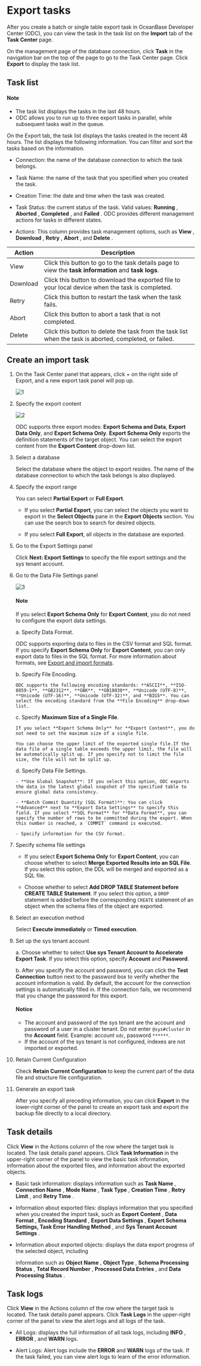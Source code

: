 Export tasks 
=================================

After you create a batch or single table export task in OceanBase Developer Center (ODC), you can view the task in the task list on the **Import** tab of the **Task Center** page. 

On the management page of the database connection, click **Task** in the navigation bar on the top of the page to go to the Task Center page. Click **Export** to display the task list. 

Task list 
------------------------------

<main id="notice" type='explain'>
  <h4>Note</h4>
  <ul>
  <li>The task list displays the tasks in the last 48 hours.</li>
  <li>ODC allows you to run up to three export tasks in parallel, while subsequent tasks wait in the queue.</li>
  </ul>
</main> 

On the Export tab, the task list displays the tasks created in the recent 48 hours. The list displays the following information. You can filter and sort the tasks based on the information.

* Connection: the name of the database connection to which the task belongs.

  

* Task Name: the name of the task that you specified when you created the task.

  

* Creation Time: the date and time when the task was created.

  

* Task Status: the current status of the task. Valid values: **Running** , **Aborted** , **Completed** , and **Failed** . ODC provides different management actions for tasks in different states.

  

* Actions: This column provides task management options, such as **View** , **Download** , **Retry** , **Abort** , and **Delete** .

  




|  Action  |                                                                                Description                                                                                 |
|----------|----------------------------------------------------------------------------------------------------------------------------------------------------------------------------|
| View     | Click this button to go to the task details page to view the **task information** and **task logs**. |
| Download | Click this button to download the exported file to your local device when the task is completed.                                                                           |
| Retry    | Click this button to restart the task when the task fails.                                                                                                                 |
| Abort    | Click this button to abort a task that is not completed.                                                                                                                   |
| Delete   | Click this button to delete the task from the task list when the task is aborted, completed, or failed.                                                                    |

Create an import task 
------------------------------------------

1. On the Task Center panel that appears, click + on the right side of Export, and a new export task panel will pop up. 

   ![1](https://obbusiness-private.oss-cn-shanghai.aliyuncs.com/doc/img/odc/412/export%20import/client%20export%20task%201%20EN.png)

2. Specify the export content

   ![2](https://obbusiness-private.oss-cn-shanghai.aliyuncs.com/doc/img/odc/412/export%20import/client%20export%20task%202%20EN.png)
   
   ODC supports three export modes: **Export Schema and Data**, **Export Data Only**, and **Export Schema Only**. **Export Schema Only** exports the definition statements of the target object. You can select the export content from the **Export Content** drop-down list.

3. Select a database

   Select the database where the object to export resides. The name of the database connection to which the task belongs is also displayed.

4. Specify the export range

   You can select **Partial Export** or **Full Export**.

   * If you select **Partial Export**, you can select the objects you want to export in the **Select Objects** pane in the **Export Objects** section. You can use the search box to search for desired objects.

  
   * If you select **Full Export**, all objects in the database are exported.

5. Go to the Export Settings panel

   Click **Next: Export Settings** to specify the file export settings and the sys tenant account.


6. Go to the Data File Settings panel

   ![3](https://obbusiness-private.oss-cn-shanghai.aliyuncs.com/doc/img/odc/412/export%20import/client%20export%20task%203%20EN.png)

   <main id="notice" type='explain'>
     <h4>Note</h4>
     <p>If you select <strong>Export Schema Only</strong> for <strong>Export Content</strong>, you do not need to configure the export data settings.</p>
   </main> 

   a. Specify Data Format.
      
      ODC supports exporting data to files in the CSV format and SQL format. If you specify **Export Schema Only** for **Export Content**, you can only export data to files in the SQL format. For more information about formats, see [Export and import formats](../5.client-odc-use-tools/1.client-odc-data-export-and-import/2.client-odc-export-and-import-formats.md).

    b. Specify File Encoding. 
       
       ODC supports the following encoding standards: **ASCII**, **ISO-8859-1**, **GB2312**, **GBK**, **GB18030**, **Unicode (UTF-8)**, **Unicode (UTF-16)**, **Unicode (UTF-32)**, and **BIG5**. You can select the encoding standard from the **File Encoding** drop-down list.

    c. Specify **Maximum Size of a Single File**.
   
       If you select **Export Schema Only** for **Export Content**, you do not need to set the maximum size of a single file.
   
       You can choose the upper limit of the exported single file.If the data file of a single table exceeds the upper limit, the file will be automatically split up. If you specify not to limit the file size, the file will not be split up.
    
    d. Specify Data File Settings.
   
       - **Use Global Snapshot**: If you select this option, ODC exports the data in the latest global snapshot of the specified table to ensure global data consistency.
       
       - **Batch Commit Quantity (SQL Format)**: You can click **Advanced** next to **Export Data Settings** to specify this field. If you select **SQL Format** for **Data Format**, you can specify the number of rows to be committed during the export. When this number is reached, a `COMMIT` command is executed.

       - Specify information for the CSV format. 

7. Specify schema file settings

   - If you select **Export Schema Only** for **Export Content**, you can choose whether to select **Merge Exported Results into an SQL File**. If you select this option, the DDL will be merged and exported as a SQL file.

   - Choose whether to select **Add DROP TABLE Statement before CREATE TABLE Statement**. If you select this option, a `DROP` statement is added before the corresponding `CREATE` statement of an object when the schema files of the object are exported.

8. Select an execution method

   Select **Execute immediately** or **Timed execution**.

9. Set up the sys tenant account

   a. Choose whether to select **Use sys Tenant Account to Accelerate Export Task**. If you select this option, specify **Account** and **Password**.



   b. After you specify the account and password, you can click the **Test Connection** button next to the password box to verify whether the account information is valid. By default, the account for the connection settings is automatically filled in. If the connection fails, we recommend that you change the password for this export.

   <main id="notice" type='notice'>
     <h4>Notice</h4>
     <ul>
     <li>The account and password of the sys tenant are the account and password of a user in a cluster tenant. Do not enter <code>@sys#cluster</code> in the <strong>Account</strong> field. Example: account <code>odc</code>, password <code>******</code>.</li>
     <li>If the account of the sys tenant is not configured, indexes are not imported or exported.</li>
     </ul>
   </main>


10. Retain Current Configuration

    Check **Retain Current Configuration** to keep the current part of the data file and structure file configuration.

11. Generate an export task


    After you specify all preceding information, you can click **Export** in the lower-right corner of the panel to create an export task and export the backup file directly to a local directory.


    
Task details 
---------------------------------

Click **View** in the Actions column of the row where the target task is located. The task details panel appears. Click **Task Information** in the upper-right corner of the panel to view the basic task information, information about the exported files, and information about the exported objects. 

* Basic task information: displays information such as **Task Name** , **Connection Name** , **Mode Name** , **Task Type** , **Creation Time** , **Retry Limit** , and **Retry Time** .

  

* Information about exported files: displays information that you specified when you created the import task, such as **Export** **Content** , **Data Format** , **Encoding Standard** , **Export Data Settings** , **Export Schema Settings, Task Error Handling Method** , and **Sys Tenant Account Settings** .

  

* Information about exported objects: displays the data export progress of the selected object, including 

  information such as **Object Name** , **Object Type** , **Schema Processing Status** , **Total Record Number** , **Processed Data Entries** , and **Data Processing Status** .
  




Task logs 
------------------------------

Click **View** in the Actions column of the row where the target task is located. The task details panel appears. Click **Task Logs** in the upper-right corner of the panel to view the alert logs and all logs of the task. 

* All Logs: displays the full information of all task logs, including **INFO** , **ERROR** , and **WARN** logs.

  

* Alert Logs: Alert logs include the **ERROR** and **WARN** logs of the task. If the task failed, you can view alert logs to learn of the error information.

  




